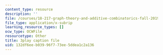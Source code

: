 ```yaml
---
content_type: resource
description: ''
file: /courses/18-217-graph-theory-and-additive-combinatorics-fall-2019/132df6eeb03996f773ee5ddea1c2a136_oLwZFBZylUw.srt
file_type: application/x-subrip
learning_resource_types: []
ocw_type: OCWFile
resourcetype: Other
title: 3play caption file
uid: 132df6ee-b039-96f7-73ee-5ddea1c2a136
---
```

